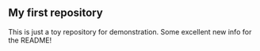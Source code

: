 ## My first repository
This is just a toy repository for demonstration.
Some excellent new info for the README!
